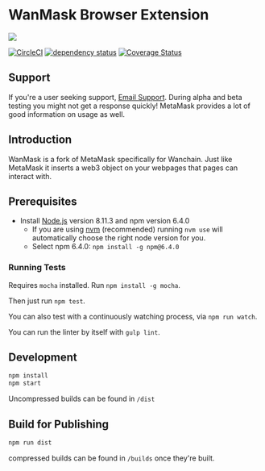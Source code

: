 # WanMask Browser Extension

<img src="https://d3vv6lp55qjaqc.cloudfront.net/items/1u2D3m1V1i1i180N0V1z/Screen%20Shot%202018-11-04%20at%2010.46.18%20AM.png?X-CloudApp-Visitor-Id=2750703&v=1550fbf2">

[![CircleCI][circle-image]][circle-url]
[![dependency status][dep-image]][dep-url]
[![Coverage Status][coveralls-image]][coveralls-url]

## Support

If you're a user seeking support, [Email Support](<support@wanmask.io>). During alpha and beta testing you might not get a response quickly! MetaMask provides a lot of good information on usage as well.

## Introduction

WanMask is a fork of MetaMask specifically for Wanchain. Just like MetaMask it inserts a web3 object on your webpages that pages can interact with. 

## Prerequisites

 - Install [Node.js](https://nodejs.org/en/) version 8.11.3 and npm version 6.4.0
   - If you are using [nvm](https://github.com/creationix/nvm#installation) (recommended) running `nvm use` will automatically choose the right node version for you.
   - Select npm 6.4.0: ```npm install -g npm@6.4.0```

### Running Tests

Requires `mocha` installed. Run `npm install -g mocha`.

Then just run `npm test`.

You can also test with a continuously watching process, via `npm run watch`.

You can run the linter by itself with `gulp lint`.

## Development

```bash
npm install
npm start
```
 Uncompressed builds can be found in `/dist`

## Build for Publishing

```bash
npm run dist
```
compressed builds can be found in `/builds` once they're built.

[circle-image]: https://circleci.com/gh/C3Devs/wanmask-extension.svg?style=svg
[circle-url]: https://circleci.com/gh/C3Devs/wanmask-extension
[dep-image]: https://david-dm.org/C3Devs/wanmask-extension.svg
[dep-url]: https://david-dm.org/C3Devs/wanmask-extension
[coveralls-image]: https://coveralls.io/repos/github/C3Devs/wanmask-extension/badge.svg?branch=develop
[coveralls-url]: https://coveralls.io/github/C3Devs/wanmask-extension?branch=develop
